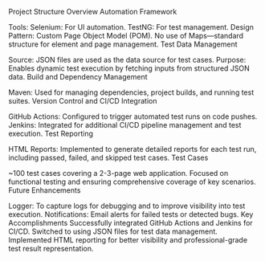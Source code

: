 Project Structure Overview
Automation Framework

Tools:
Selenium: For UI automation.
TestNG: For test management.
Design Pattern: Custom Page Object Model (POM).
No use of Maps—standard structure for element and page management.
Test Data Management

Source: JSON files are used as the data source for test cases.
Purpose: Enables dynamic test execution by fetching inputs from structured JSON data.
Build and Dependency Management

Maven: Used for managing dependencies, project builds, and running test suites.
Version Control and CI/CD Integration

GitHub Actions: Configured to trigger automated test runs on code pushes.
Jenkins: Integrated for additional CI/CD pipeline management and test execution.
Test Reporting

HTML Reports: Implemented to generate detailed reports for each test run, including passed, failed, and skipped test cases.
Test Cases

~100 test cases covering a 2-3-page web application.
Focused on functional testing and ensuring comprehensive coverage of key scenarios.
Future Enhancements

Logger: To capture logs for debugging and to improve visibility into test execution.
Notifications: Email alerts for failed tests or detected bugs.
Key Accomplishments
Successfully integrated GitHub Actions and Jenkins for CI/CD.
Switched to using JSON files for test data management.
Implemented HTML reporting for better visibility and professional-grade test result representation.

